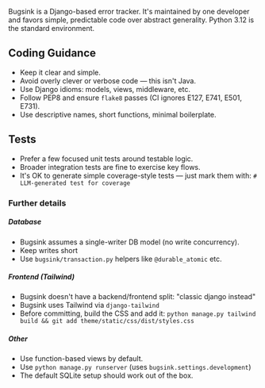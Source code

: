 Bugsink is a Django-based error tracker. It's maintained by one developer and favors simple, predictable code over
abstract generality. Python 3.12 is the standard environment.

## Coding Guidance

* Keep it clear and simple.
* Avoid overly clever or verbose code — this isn't Java.
* Use Django idioms: models, views, middleware, etc.
* Follow PEP8 and ensure `flake8` passes (CI ignores E127, E741, E501, E731).
* Use descriptive names, short functions, minimal boilerplate.

## Tests

* Prefer a few focused unit tests around testable logic.
* Broader integration tests are fine to exercise key flows.
* It's OK to generate simple coverage-style tests — just mark them with:
  `# LLM-generated test for coverage`

### Further details

##### Database

* Bugsink assumes a single-writer DB model (no write concurrency).
* Keep writes short
* Use `bugsink/transaction.py` helpers like `@durable_atomic` etc.

##### Frontend (Tailwind)

* Bugsink doesn't have a backend/frontend split: "classic django instead"
* Bugsink uses Tailwind via `django-tailwind`
* Before committing, build the CSS and add it:
  `python manage.py tailwind build && git add theme/static/css/dist/styles.css`

##### Other

* Use function-based views by default.
* Use `python manage.py runserver` (uses `bugsink.settings.development`)
* The default SQLite setup should work out of the box.
